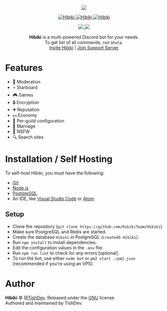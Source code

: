 <p align="center"><a href="https://github.com/HibikiTeam/Hibiki"><img src="https://cdn.discordapp.com/avatars/480639227516944384/90d83c0052ea6af81eec4454c221e050.png"></a></p>

<p align="center">
<a href="https://discordbots.org/bot/480639227516944384" >
  <img src="https://discordbots.org/api/widget/status/480639227516944384.svg?noavatar=true" alt="Hibiki" />
</a>
<a href="https://discordbots.org/bot/480639227516944384" >
  <img src="https://discordbots.org/api/widget/servers/480639227516944384.svg?noavatar=true" alt="Hibiki" />
</a>
<a href="https://discordbots.org/bot/480639227516944384" >
  <img src="https://discordbots.org/api/widget/upvotes/480639227516944384.svg?noavatar=true" alt="Hibiki" />
</a>
</p>

<p align="center">
  <a href="https://travis-ci.org/HibikiTeam/Hibiki" title="Linux Build Status">
    <img src="https://travis-ci.org/HibikiTeam/Hibiki.svg?branch=master"/>
  </a>
  <a href="https://ci.appveyor.com/project/TishGithub/Hibiki" title="Windows Build Status">
    <img src="https://ci.appveyor.com/api/projects/status/br7flwfc15hplsyl?svg=true">
  </a>
</p>

<p align="center">
  <strong>Hibiki</strong> is a multi-powered Discord bot for your needs.
  <br>
  To get list of all commands, run <code>$help</code>.
  <br>
  <a href="https://discordapp.com/oauth2/authorize?client_id=454954755756654602&scope=bot" title"Hibiki Invite">Invite Hibiki</a> | <a href="https://discord.gg/c7whDPq" title="Support Server">Join Support Server</a>
</p>

# Features
- 🔨 Moderation
- ⭐ Starboard
- 🎮 Games
- 🔒 Encryption
- ➕ Reputation
- 💵 Economy
- 🔧 Per-guild configuration
- 💏 Marriage
- 🔞 NSFW
- 🔍 Search sites

# Installation / Self Hosting
To self-host Hibiki, you must have the following:

- <a href="https://git-scm.com">Git</a>
- <a href="https://nodejs.org">Node.js</a>
- <a href="https://postgresql.org">PostgreSQL</a>
- An IDE, like <a href="https://code.visualstudio.com">Visual Studio Code</a> or <a href="https://atom.io">Atom</a>.

## Setup
- Clone the repository (`git clone https://github.com/HibikiTeam/Hibiki`)
- Make sure PostgreSQL and Redis are started.
- Create the database `Hibiki` in PostgreSQL (`createdb Hibiki`).
- Run `npm install` to install dependencies.
- Edit the configuration values in the `.env` file.
- Run `npm run lint` to check for any errors [optional].
- To run the bot, use either `node bot` or `pm2 start ./pm2.json` (recommended if you're using an VPS).

# Author
**Hibiki** © [@TishDev](https://github.com/TishDev). Released under the [GNU](https://github.com/HibikiTeam/Hibiki/blob/master/LICENSE) license.<br>
Authored and maintained by TishDev. 
